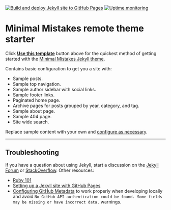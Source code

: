 [![Build and deploy Jekyll site to GitHub Pages](https://github.com/alexandre-touret/alexandre-touret.github.io/actions/workflows/github-pages.yml/badge.svg?branch=main)](https://github.com/alexandre-touret/alexandre-touret.github.io/actions/workflows/github-pages.yml)
[![Uptime monitoring](https://github.com/alexandre-touret/alexandre-touret.github.io/actions/workflows/uptime_monitoring.yml/badge.svg?branch=main)](https://github.com/alexandre-touret/alexandre-touret.github.io/actions/workflows/uptime_monitoring.yml)


# Minimal Mistakes remote theme starter

Click [**Use this template**](https://github.com/mmistakes/mm-github-pages-starter/generate) button above for the quickest method of getting started with the [Minimal Mistakes Jekyll theme](https://github.com/mmistakes/minimal-mistakes).

Contains basic configuration to get you a site with:

- Sample posts.
- Sample top navigation.
- Sample author sidebar with social links.
- Sample footer links.
- Paginated home page.
- Archive pages for posts grouped by year, category, and tag.
- Sample about page.
- Sample 404 page.
- Site wide search.

Replace sample content with your own and [configure as necessary](https://mmistakes.github.io/minimal-mistakes/docs/configuration/).

---

## Troubleshooting

If you have a question about using Jekyll, start a discussion on the [Jekyll Forum](https://talk.jekyllrb.com/) or [StackOverflow](https://stackoverflow.com/questions/tagged/jekyll). Other resources:

- [Ruby 101](https://jekyllrb.com/docs/ruby-101/)
- [Setting up a Jekyll site with GitHub Pages](https://jekyllrb.com/docs/github-pages/)
- [Configuring GitHub Metadata](https://github.com/jekyll/github-metadata/blob/master/docs/configuration.md#configuration) to work properly when developing locally and avoid `No GitHub API authentication could be found. Some fields may be missing or have incorrect data.` warnings.
